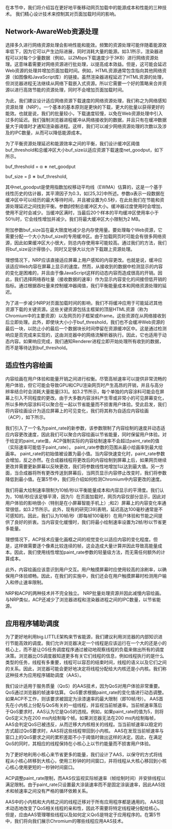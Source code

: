 在本节中，我们将介绍旨在更好地平衡移动网页加载中的能源成本和性能的三种技术。 我们精心设计技术来控制其对页面加载时间的影响。

## Network-AwareWeb资源处理

选择多久进行网络资源处理会影响性能和能效。频繁的资源处理可能伴随着能源效率低下，因为它可以产生边际进展，同时消耗大量的能源。如3.1所示，渲染器进程可以对每个少量数据（例如，以2Mbps下载速度少于3KB）进行网络资源处理。这意味着需要对网络资源进行批处理，以提高成本效益。但是，这可能会延迟Web资源的处理并增加页面加载时间。例如，HTML资源通常包含指向其他网络资源（如图像和JavaScript库）的链接。虽然渲染器进程延迟了HTML资源的处理，但浏览器进程无法继续从网络下载嵌入式资源。所以它需要一个好的策略来合并资源以进行高效节能的资源处理，同时不会增加页面加载时间。

为此，我们建议设计适应网络资源下载速度的网络资源处理，我们称之为网络感知资源处理（NRP）。一个基本的基本原则是更快的下载，更大的批量以获得更好的能效。也就是说，我们的批量较小，下载速度较慢，以免在Web资源处理中引入过多的延迟。我们强制浏览器进程缓冲从网络接收到的数据，并且只有在缓冲数据量大于阈值时才通知渲染器进程。这样，我们可以减少网络资源处理的次数以及涉及的IPC数量，从而可以降低能源成本。

为了平衡资源处理延迟和能源效率之间的平衡，我们设计缓冲区阈值buf_threshold和总缓冲区大小buf_size以适应资源下载速度net_goodput，如下所示。

buf_threshold = α ∗ net_goodput 

buf_size = β ∗ buf_threshold,

其中net_goodput是使用指数加权移动平均线（EWMA）估算的，这是一个基于线性历史的估计器，其平滑因子为0.3，如[25,32]中所述。参数α表示一段数据在缓冲区中可以经历的最大等待时间，并且被设置为0.5秒，在此处我们在节能和资源处理延迟之间找到平衡。参数β控制总缓冲区大小。缓冲器过度使用时会增加，使用不足时会减少。当缓冲区满时，当最后20个样本的平均缓冲区使用率小于50％时，它会线性增加并减少。我们将最大缓冲区大小限制为2 MB。

附加参数buf_size旨在最大限度地减少总内存使用量。要处理每个Web资源，它需要分配一个大小为buf_size的专用缓冲区。由于加载网页时可能会有很多网络资源，因此如果缓冲区大小很大，则总内存使用率可能较高。通过我们的方法，我们将buf_size设计得很小，同时又足够大以允许下载跟上资源处理。

理想情况下，NRP应该直接适应屏幕上用户感知的内容更改。也就是说，缓冲应该适应Web内容在屏幕上显示的速度。然而，从接收到的数据中检测显示的内容的变化是困难的，并且由于像JavaScript这样的动态内容而造成很高的开销。因此，我们选择网络吞吐量（接收数据的速率）作为显示内容变化的间接但低开销的指标。通过根据吞吐量来控制缓冲器阈值，我们平衡能量成本和网络资源处理的延迟。

为了进一步减少NRP对页面加载时间的影响，我们不将缓冲应用于可能延迟其他资源下载的关键资源。这些关键资源包括主框架的顶层HTML资源（称为Chromium中的主要资源）以及网页的子框架或iframe。这些资源在从网络接收到后立即处理。此外，即使块大小小于buf_threshold，我们也不会缓冲Web资源的最后一块，以防止小的最后一个数据块长时间停留在资源缓冲区中。这是通过检测响应是否完成来实现的，这由浏览器中的网络流解析器执行。因此，它也适用于动态内容。如果响应完成，我们通知Renderer进程立即开始处理所有收到的数据，而不是等待达到buf_threshold。

## 适应性内容绘画

内容绘画在用户体验和能量开销之间进行权衡。尽管高帧速率可以提供非常流畅的用户体验，但它可能会导致GPU和CPU渲染网页时产生高昂的开销，并且与高分辨率结合时会消耗大量能量[33]。如3.2节所示，每个单独的内容涂料可能会在屏幕上引入不同程度的更改。由于大多数内容涂料产生零或非常小的可见屏幕变化，所以多种内容涂料可以聚合在一起以节省能量而不损害用户体验。受此启发，我们将内容绘画设计为适应屏幕上的可见变化，我们将其称为自适应内容绘画（ACP），如下所示。

我们引入了一个名为paint_rate的新参数，该参数限制了内容绘制的速度并动态适应内容更改速度，因此我们可以聚合内容绘画以节省能量，同时保留用户体验。对于给定的paint_rate值，ACP强制实际的内容绘制速率不会超过paint_rate的值（实际速率可能低于paint_rate）。 paint_rate参数的范围从最小绘画率到最大绘画率。 paint_rate的初始值被设置为最小值。当内容快速变化时，paint_rate参数会增加，反之亦然。在合成器线程将更改后的内容绘制到屏幕上后，如果网页继续更改并需要更新屏幕以反映更改，我们将参数线性地增加1以达到最大值。另一方面，当合成器将所有更改传送到屏幕后，当网页显示内容停止改变时，我们将参数降低到最小值。在第5节中，我们将介绍如何检测Chromium中内容更改的速度。

我们将最大绘制速率限制为10帧/秒以平衡能量成本和内容显示的平滑度。我们认为，10帧/秒应该足够平滑，因为1）在页面加载时，网页内容仅部分显示，因此对用户体验的影响很小（特别是在小屏幕智能手机上）;和2）屏幕上的内容变化率通常很低，如3.2节所示。此外，现有的研究[39]表明，延迟高达100毫秒通常是不可感知的。因此，我们认为10帧/秒（即每帧100毫秒）在用户体验和节能之间提供了良好的折衷。当内容变化缓慢时，我们将最小绘制速率设置为2帧/秒以节省更多能量。

理想情况下，ACP技术应量化画框之间的视觉变化以适应内容的变化程度。但是，这样做需要逐个像素比较连续的帧，这会造成大量计算并因此导致高能量成本。因此，我们使用线性增加paint_rate参数的轻量级方法，而无需任何额外的计算成本。

此外，内容绘画应该意识到用户交互。用户触摸屏幕时应使用较高的涂刷率，以确保用户体验顺畅。因此，在我们的实施中，我们还会在用户触摸屏幕时检测用户输入和停止速率限制。

NRP和ACP的两种技术并不完全独立。 NRP批量处理资源并因此减慢内容绘画。与NRP类似，ACP还减少了浏览器进程和渲染器进程之间的IPC数量，以节省能源。

## 应用程序辅助调度

为了更好地利用big.LITTLE架构来节省能源，我们建议利用浏览器的内部知识进行节能高效的调度。我们允许浏览器决定一个线程是应该运行在一个大的还是小的核心上，而不是让OS任务调度程序通过被动地观察线程的负载来做出所有的调度决策。浏览器比OS调度器知道更多有关它们线程的信息，例如线程执行的是什么类型的任务，线程有多重要，线程可以容忍的结束时间，线程的语义以及它们之间的关系。因此，浏览器可能会更好地决定将线程分配给大内核还是小内核。我们称这种技术为应用程序辅助调度（AAS）。

我们设计适用于服务质量（QoS）的AAS技术，因为QoS对用户体验非常重要。 QoS通过浏览器的帧速率估算。 QoS要求根据paint_rate的变化值进行动态调整。如果ACP不工作，则该要求被固定为涂漆速率的最大限制（即10帧/秒）。 AAS首先在小内核上分配与QoS有关的一组线程，并监视当前帧速率。当前帧速率落后于QoS要求时，AAS认为它是QoS的违规。例如，如果paint_rate的值为5，则将QoS定义为在200 ms内绘制每个帧。如果浏览器无法在200 ms内绘制每帧，AAS会判定QoS已被违反，从而迁移大内核相关的线程。当当前帧速率以稳定的方式超过QoS要求时，AAS将这些线程带回到小内核。 AAS在发现当前帧速率与窗口上的QoS要求之间的累积差距不小于阈值时做出这样的决定。因此，在满足QoS的同时，其相应的线程保持在小核心上以节约能量而不损害用户体验。

为了更好地利用小核心来节省更多的能量，我们设计了AAS，以保守的方式将线程从小核心转移到大核心，使用三秒钟的时间窗口，并将线程从大核心移回到小核心核心使用更短的一秒钟时间窗口。

ACP调整paint_rate限制，而AAS仅监视实际帧速率（帧绘制时间）并安排线程以满足限制。由于paint_rate只设置最大涂装速率而不是固定涂装速率，因此AAS技术和帧速率之间没有严格的循环依赖关系。

AAS中的小内核和大内核之间的线程迁移对于所有应用程序都是通用的。 AAS技术动态地改变了QoS相关线程的亲和性，因此不需要将特定线程硬分配给核心。但是，应由AAS管理哪些线程以及如何定义QoS是特定于应用程序的。在第5节中，我们将向我们展示Chromium的哪些线程应用AAS技术。